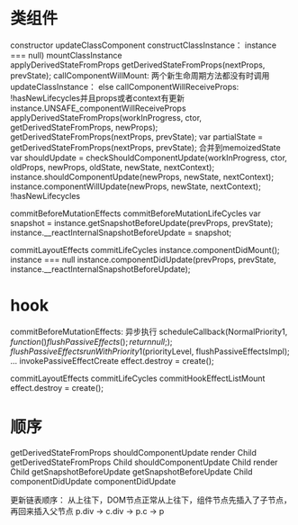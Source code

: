# 类组件
constructor
updateClassComponent
  constructClassInstance： instance === null)
  mountClassInstance  
    applyDerivedStateFromProps
      getDerivedStateFromProps(nextProps, prevState);
    callComponentWillMount: 两个新生命周期方法都没有时调用
  updateClassInstance： else
    callComponentWillReceiveProps: !hasNewLifecycles并且props或者context有更新
      instance.UNSAFE_componentWillReceiveProps
    applyDerivedStateFromProps(workInProgress, ctor, getDerivedStateFromProps, newProps);
      getDerivedStateFromProps(nextProps, prevState);
      var partialState = getDerivedStateFromProps(nextProps, prevState);
      合并到memoizedState
    var shouldUpdate = checkShouldComponentUpdate(workInProgress, ctor, oldProps, newProps, oldState, newState, nextContext);
      instance.shouldComponentUpdate(newProps, newState, nextContext);
    instance.componentWillUpdate(newProps, newState, nextContext);  !hasNewLifecycles

commitBeforeMutationEffects
  commitBeforeMutationLifeCycles
     var snapshot = instance.getSnapshotBeforeUpdate(prevProps, prevState);
     instance.__reactInternalSnapshotBeforeUpdate = snapshot;

commitLayoutEffects
  commitLifeCycles
    instance.componentDidMount();  instance === null
    instance.componentDidUpdate(prevProps, prevState, instance.__reactInternalSnapshotBeforeUpdate);

# hook
commitBeforeMutationEffects: 异步执行
  scheduleCallback(NormalPriority$1, function () {
    flushPassiveEffects();
    return null;
  });
    flushPassiveEffects
      runWithPriority$1(priorityLevel, flushPassiveEffectsImpl);
      ...
      invokePassiveEffectCreate
        effect.destroy = create();

commitLayoutEffects
  commitLifeCycles
    commitHookEffectListMount
      effect.destroy = create();


# 顺序
getDerivedStateFromProps
shouldComponentUpdate
render
Child getDerivedStateFromProps
Child shouldComponentUpdate
Child render
Child getSnapshotBeforeUpdate
getSnapshotBeforeUpdate
Child componentDidUpdate
componentDidUpdate

更新链表顺序： 从上往下，DOM节点正常从上往下，组件节点先插入了子节点，再回来插入父节点
p.div -> c.div -> p.c -> p